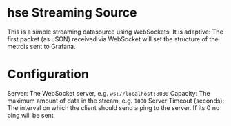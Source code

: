 # hse Streaming Source

This is a simple streaming datasource using WebSockets. It is adaptive: The first packet (as JSON) received via WebSocket will set the structure of the metrcis sent to Grafana. 

# Configuration

Server: The WebSocket server, e.g. `ws://localhost:8080`
Capacity: The maximum amount of data in the stream, e.g. `1000`
Server Timeout (seconds): The interval on which the client should send a ping to the server. If its 0 no ping will be sent